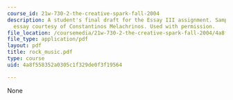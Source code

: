 ```yaml
---
course_id: 21w-730-2-the-creative-spark-fall-2004
description: A student's final draft for the Essay III assignment. Sample student
  essay courtesy of Constantinos Melachrinos. Used with permission.
file_location: /coursemedia/21w-730-2-the-creative-spark-fall-2004/4a8f558352a0305c1f329de0f3f19564_rock_music.pdf
file_type: application/pdf
layout: pdf
title: rock_music.pdf
type: course
uid: 4a8f558352a0305c1f329de0f3f19564

---
```

None